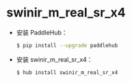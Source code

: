 # swinir_m_real_sr_x4
* 安装 PaddleHub：

    ```bash
    $ pip install --upgrade paddlehub
    ```

* 安装 swinir_m_real_sr_x4：

    ```bash
    $ hub install swinir_m_real_sr_x4
    ```
